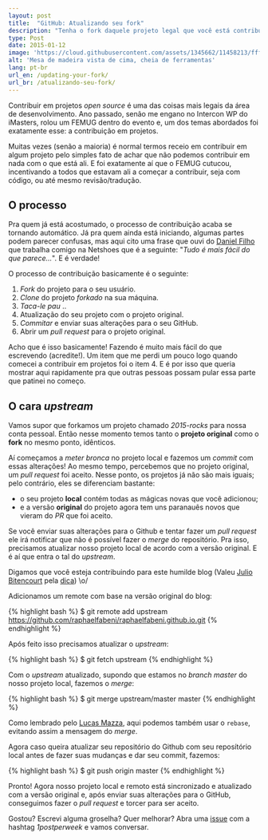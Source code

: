 ```yaml
---
layout: post
title:  "GitHub: Atualizando seu fork"
description: "Tenha o fork daquele projeto legal que você está contribuindo sempre atualizado e evite problemas"
type: Post
date: 2015-01-12
image: 'https://cloud.githubusercontent.com/assets/1345662/11458213/fff34934-96a2-11e5-9c4d-af162bc71a92.jpg'
alt: 'Mesa de madeira vista de cima, cheia de ferramentas'
lang: pt-br
url_en: /updating-your-fork/
url_br: /atualizando-seu-fork/
---
```


Contribuir em projetos *open source* é uma das coisas mais legais da área de desenvolvimento. Ano passado, senão me engano no Intercon WP do iMasters, rolou um FEMUG dentro do evento e, um dos temas abordados foi exatamente esse: a contribuição em projetos.

Muitas vezes (senão a maioria) é normal termos receio em contribuir em algum projeto pelo simples fato de achar que não podemos contribuir em nada com o que está ali. E foi exatamente aí que o FEMUG cutucou, incentivando a todos que estavam ali a começar a contribuir, seja com código, ou até mesmo revisão/tradução.

## O processo

Pra quem já está acostumado, o processo de contribuição acaba se tornando automático. Já pra quem ainda está iniciando, algumas partes podem parecer confusas, mas aqui cito uma frase que ouvi do [Daniel Filho](http://twitter.com/danielfilho) que trabalha comigo na Netshoes que é a seguinte: "*Tudo é mais fácil do que parece...*". E é verdade!

O processo de contribuição basicamente é o seguinte:

1. *Fork* do projeto para o seu usuário.
2. *Clone* do projeto *forkado* na sua máquina.
3. *Taca-le pau* ..
4. Atualização do seu projeto com o projeto original.
5. *Commitar* e enviar suas alterações para o seu GitHub.
6. Abrir um *pull request* para o projeto original.

Acho que é isso basicamente! Fazendo é muito mais fácil do que escrevendo (acredite!). Um item que me perdi um pouco logo quando comecei a contribuir em projetos foi o item 4. E é por isso que queria mostrar aqui rapidamente pra que outras pessoas possam pular essa parte que patinei no começo.

## O cara *upstream*

Vamos supor que forkamos um projeto chamado *2015-rocks* para nossa conta pessoal. Então nesse momento temos tanto o **projeto original** como o **fork** no mesmo ponto, idênticos.

Aí começamos a *meter bronca* no projeto local e fazemos um *commit* com essas alterações! Ao mesmo tempo, percebemos que no projeto original, um *pull request* foi aceito. Nesse ponto, os projetos já não são mais iguais; pelo contrário, eles se diferenciam bastante:

* o seu projeto **local** contém todas as mágicas novas que você adicionou;
* e a versão **original** do projeto agora tem uns paranauês novos que vieram do *PR* que foi aceito.

Se você enviar suas alterações para o Github e tentar fazer um *pull request* ele irá notificar que não é possível fazer o *merge* do repositório. Pra isso, precisamos atualizar nosso projeto local de acordo com a versão original. E é aí que entra o tal do *upstream*.

Digamos que você esteja contribuindo para este humilde blog (Valeu [Julio Bitencourt](https://github.com/juliobitencourt) pela [dica](https://github.com/raphaelfabeni/raphaelfabeni.github.io/pull/8)) \o/

Adicionamos um remote com base na versão original do blog:

{% highlight bash %}
$ git remote add upstream https://github.com/raphaelfabeni/raphaelfabeni.github.io.git
{% endhighlight  %}

Após feito isso precisamos atualizar o *upstream*:

{% highlight bash %}
$ git fetch upstream
{% endhighlight  %}

Com o *upstream* atualizado, supondo que estamos no *branch master* do nosso projeto local, fazemos o *merge*:

{% highlight bash %}
$ git merge upstream/master master
{% endhighlight  %}

Como lembrado pelo [Lucas Mazza](https://twitter.com/lucasmazza), aqui podemos também usar o `rebase`, evitando assim a mensagem do *merge*.

Agora caso queira atualizar seu repositório do Github com seu reposítório local antes de fazer suas mudanças e dar seu commit, fazemos:

{% highlight bash %}
$ git push origin master
{% endhighlight  %}

Pronto! Agora nosso projeto local e remoto está sincronizado e atualizado com a versão original e, após enviar suas alterações para o GitHub, conseguimos fazer o *pull request* e torcer para ser aceito.

Gostou? Escrevi alguma groselha? Quer melhorar? Abra uma [issue](https://github.com/raphaelfabeni/raphaelfabeni.github.io/issues) com a hashtag *1postperweek* e vamos conversar.
